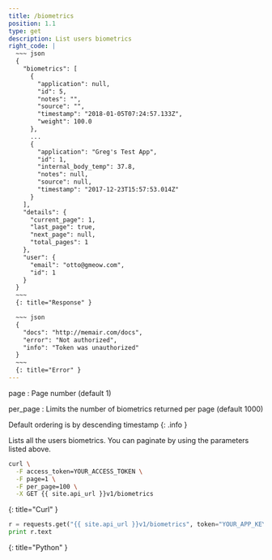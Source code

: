 ```yaml
---
title: /biometrics
position: 1.1
type: get
description: List users biometrics
right_code: |
  ~~~ json
  {
    "biometrics": [
      {
        "application": null,
        "id": 5,
        "notes": "",
        "source": "",
        "timestamp": "2018-01-05T07:24:57.133Z",
        "weight": 100.0
      },
      ...
      {
        "application": "Greg's Test App",
        "id": 1,
        "internal_body_temp": 37.8,
        "notes": null,
        "source": null,
        "timestamp": "2017-12-23T15:57:53.014Z"
      }
    ],
    "details": {
      "current_page": 1,
      "last_page": true,
      "next_page": null,
      "total_pages": 1
    },
    "user": {
      "email": "otto@gmeow.com",
      "id": 1
    }
  }
  ~~~
  {: title="Response" }

  ~~~ json
  {
    "docs": "http://memair.com/docs",
    "error": "Not authorized",
    "info": "Token was unauthorized"
  }
  ~~~
  {: title="Error" }
---
```

page
: Page number (default 1)

per_page
: Limits the number of biometrics returned per page (default 1000)

Default ordering is by descending timestamp
{: .info }

Lists all the users biometrics. You can paginate by using the parameters listed above.

~~~ bash
curl \
  -F access_token=YOUR_ACCESS_TOKEN \
  -F page=1 \
  -F per_page=100 \
  -X GET {{ site.api_url }}v1/biometrics
~~~
{: title="Curl" }

~~~ python
r = requests.get("{{ site.api_url }}v1/biometrics", token="YOUR_APP_KEY")
print r.text
~~~
{: title="Python" }
